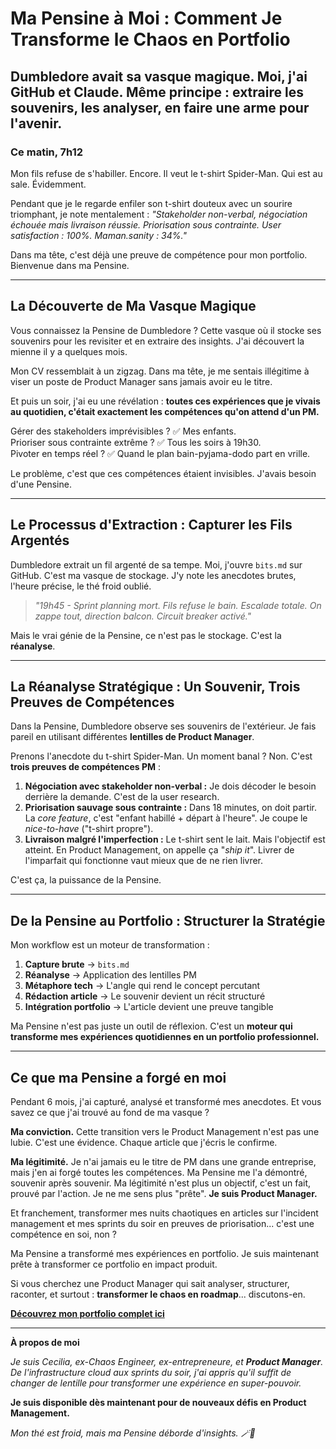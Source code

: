 # Ma Pensine à Moi : Comment Je Transforme le Chaos en Portfolio

## Dumbledore avait sa vasque magique. Moi, j'ai GitHub et Claude. Même principe : extraire les souvenirs, les analyser, en faire une arme pour l'avenir.

### Ce matin, 7h12

Mon fils refuse de s'habiller. Encore. Il veut le t-shirt Spider-Man. Qui est au sale. Évidemment.

Pendant que je le regarde enfiler son t-shirt douteux avec un sourire triomphant, je note mentalement : *"Stakeholder non-verbal, négociation échouée mais livraison réussie. Priorisation sous contrainte. User satisfaction : 100%. Maman.sanity : 34%."*

Dans ma tête, c'est déjà une preuve de compétence pour mon portfolio. Bienvenue dans ma Pensine.

---

## La Découverte de Ma Vasque Magique

Vous connaissez la Pensine de Dumbledore ? Cette vasque où il stocke ses souvenirs pour les revisiter et en extraire des insights. J'ai découvert la mienne il y a quelques mois.

Mon CV ressemblait à un zigzag. Dans ma tête, je me sentais illégitime à viser un poste de Product Manager sans jamais avoir eu le titre.

Et puis un soir, j'ai eu une révélation : **toutes ces expériences que je vivais au quotidien, c'était exactement les compétences qu'on attend d'un PM.**

Gérer des stakeholders imprévisibles ? ✅ Mes enfants.  
Prioriser sous contrainte extrême ? ✅ Tous les soirs à 19h30.  
Pivoter en temps réel ? ✅ Quand le plan bain-pyjama-dodo part en vrille.

Le problème, c'est que ces compétences étaient invisibles. J'avais besoin d'une Pensine.

---

## Le Processus d'Extraction : Capturer les Fils Argentés

Dumbledore extrait un fil argenté de sa tempe. Moi, j'ouvre `bits.md` sur GitHub. C'est ma vasque de stockage. J'y note les anecdotes brutes, l'heure précise, le thé froid oublié.

> *"19h45 - Sprint planning mort. Fils refuse le bain. Escalade totale. On zappe tout, direction balcon. Circuit breaker activé."*

Mais le vrai génie de la Pensine, ce n'est pas le stockage. C'est la **réanalyse**.

---

## La Réanalyse Stratégique : Un Souvenir, Trois Preuves de Compétences

Dans la Pensine, Dumbledore observe ses souvenirs de l'extérieur. Je fais pareil en utilisant différentes **lentilles de Product Manager**.

Prenons l'anecdote du t-shirt Spider-Man. Un moment banal ? Non. C'est **trois preuves de compétences PM** :

1.  **Négociation avec stakeholder non-verbal :** Je dois décoder le besoin derrière la demande. C'est de la user research.
2.  **Priorisation sauvage sous contrainte :** Dans 18 minutes, on doit partir. La *core feature*, c'est "enfant habillé + départ à l'heure". Je coupe le *nice-to-have* ("t-shirt propre").
3.  **Livraison malgré l'imperfection :** Le t-shirt sent le lait. Mais l'objectif est atteint. En Product Management, on appelle ça "*ship it*". Livrer de l'imparfait qui fonctionne vaut mieux que de ne rien livrer.

C'est ça, la puissance de la Pensine.

---

## De la Pensine au Portfolio : Structurer la Stratégie

Mon workflow est un moteur de transformation :
1.  **Capture brute** → `bits.md`
2.  **Réanalyse** → Application des lentilles PM
3.  **Métaphore tech** → L'angle qui rend le concept percutant
4.  **Rédaction article** → Le souvenir devient un récit structuré
5.  **Intégration portfolio** → L'article devient une preuve tangible

Ma Pensine n'est pas juste un outil de réflexion. C'est un **moteur qui transforme mes expériences quotidiennes en un portfolio professionnel.**

---

## Ce que ma Pensine a forgé en moi

Pendant 6 mois, j'ai capturé, analysé et transformé mes anecdotes. Et vous savez ce que j'ai trouvé au fond de ma vasque ?

**Ma conviction.** Cette transition vers le Product Management n'est pas une lubie. C'est une évidence. Chaque article que j'écris le confirme.

**Ma légitimité.** Je n'ai jamais eu le titre de PM dans une grande entreprise, mais j'en ai forgé toutes les compétences. Ma Pensine me l'a démontré, souvenir après souvenir. Ma légitimité n'est plus un objectif, c'est un fait, prouvé par l'action. Je ne me sens plus "prête". **Je suis Product Manager.**

Et franchement, transformer mes nuits chaotiques en articles sur l'incident management et mes sprints du soir en preuves de priorisation... c'est une compétence en soi, non ?

Ma Pensine a transformé mes expériences en portfolio. Je suis maintenant prête à transformer ce portfolio en impact produit.

Si vous cherchez une Product Manager qui sait analyser, structurer, raconter, et surtout : **transformer le chaos en roadmap**... discutons-en.

**[Découvrez mon portfolio complet ici](https://bit.ly/cecilia-portfolio-medium)**

---

**À propos de moi**

*Je suis Cecilia, ex-Chaos Engineer, ex-entrepreneure, et **Product Manager**. De l'infrastructure cloud aux sprints du soir, j'ai appris qu'il suffit de changer de lentille pour transformer une expérience en super-pouvoir.*

**Je suis disponible dès maintenant pour de nouveaux défis en Product Management.**

*Mon thé est froid, mais ma Pensine déborde d'insights. 🪄🍵*